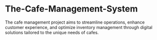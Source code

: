 # The-Cafe-Management-System 
The cafe management project aims to streamline operations, enhance customer experience, and optimize inventory management through digital solutions tailored to the unique needs of cafes.
